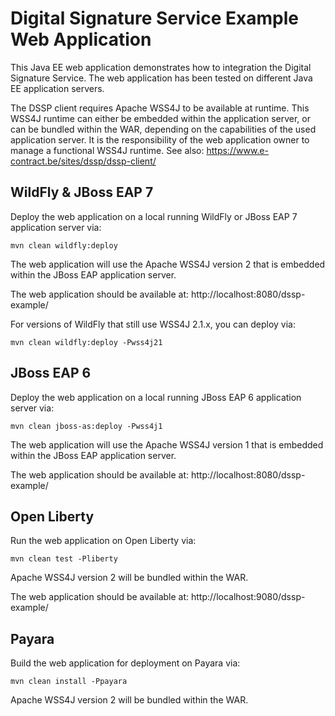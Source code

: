 # Digital Signature Service Example Web Application

This Java EE web application demonstrates how to integration the Digital Signature Service.
The web application has been tested on different Java EE application servers.

The DSSP client requires Apache WSS4J to be available at runtime.
This WSS4J runtime can either be embedded within the application server, or can be bundled within the WAR, depending on the capabilities of the used application server. It is the responsibility of the web application owner to manage a functional WSS4J runtime.
See also: https://www.e-contract.be/sites/dssp/dssp-client/


## WildFly & JBoss EAP 7

Deploy the web application on a local running WildFly or JBoss EAP 7 application server via:
```
mvn clean wildfly:deploy
```
The web application will use the Apache WSS4J version 2 that is embedded within the JBoss EAP application server.

The web application should be available at: http://localhost:8080/dssp-example/

For versions of WildFly that still use WSS4J 2.1.x, you can deploy via:
```
mvn clean wildfly:deploy -Pwss4j21
```

## JBoss EAP 6

Deploy the web application on a local running JBoss EAP 6 application server via:
```
mvn clean jboss-as:deploy -Pwss4j1
```
The web application will use the Apache WSS4J version 1 that is embedded within the JBoss EAP application server.

The web application should be available at: http://localhost:8080/dssp-example/


## Open Liberty

Run the web application on Open Liberty via:
```
mvn clean test -Pliberty
```
Apache WSS4J version 2 will be bundled within the WAR.

The web application should be available at: http://localhost:9080/dssp-example/


## Payara

Build the web application for deployment on Payara via:
```
mvn clean install -Ppayara
```
Apache WSS4J version 2 will be bundled within the WAR.